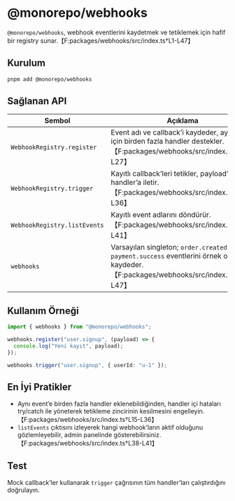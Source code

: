 # @monorepo/webhooks

`@monorepo/webhooks`, webhook eventlerini kaydetmek ve tetiklemek için hafif bir registry sunar.【F:packages/webhooks/src/index.ts†L1-L47】

## Kurulum

```bash
pnpm add @monorepo/webhooks
```

## Sağlanan API

| Sembol | Açıklama |
| --- | --- |
| `WebhookRegistry.register` | Event adı ve callback’i kaydeder, aynı event için birden fazla handler destekler.【F:packages/webhooks/src/index.ts†L15-L27】 |
| `WebhookRegistry.trigger` | Kayıtlı callback’leri tetikler, payload’ı handler’a iletir.【F:packages/webhooks/src/index.ts†L29-L36】 |
| `WebhookRegistry.listEvents` | Kayıtlı event adlarını döndürür.【F:packages/webhooks/src/index.ts†L38-L41】 |
| `webhooks` | Varsayılan singleton; `order.created` ve `payment.success` eventlerini örnek olarak kaydeder.【F:packages/webhooks/src/index.ts†L43-L47】 |

## Kullanım Örneği

```ts
import { webhooks } from "@monorepo/webhooks";

webhooks.register("user.signup", (payload) => {
  console.log("Yeni kayıt", payload);
});

webhooks.trigger("user.signup", { userId: "u-1" });
```

## En İyi Pratikler

- Aynı event’e birden fazla handler eklenebildiğinden, handler içi hataları try/catch ile yöneterek tetikleme zincirinin kesilmesini engelleyin.【F:packages/webhooks/src/index.ts†L15-L36】
- `listEvents` çıktısını izleyerek hangi webhook’ların aktif olduğunu gözlemleyebilir, admin panelinde gösterebilirsiniz.【F:packages/webhooks/src/index.ts†L38-L41】

## Test

Mock callback’ler kullanarak `trigger` çağrısının tüm handler’ları çalıştırdığını doğrulayın.
